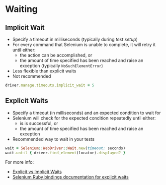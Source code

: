 # Waiting

## Implicit Wait

+ Specify a timeout in milliseconds (typically during _test setup_)
+ For every command that Selenium is unable to complete, it will retry it until either:
  + the action can be accomplished, or
  + the amount of time specified has been reached and raise an exception (typically `NoSuchElementError`)
+ Less flexible than explicit waits
+ Not recommended

```ruby
driver.manage.timeouts.implicit_wait = 5
```

## Explicit Waits

+ Specify a timeout (in milliseconds) and an expected condition to wait for
+ Selenium will check for the expected condition repeatedly until either:
  + is is successful, or
  + the amount of time specified has been reached and raise an exception
+ Recommended way to wait in your tests

```ruby
wait = Selenium::WebDriver::Wait.new(timeout: seconds)
wait.until { driver.find_element(locator).displayed? }
```

For more info:

+ [Explicit vs Implicit Waits](http://elementalselenium.com/tips/47-waiting)
+ [Selenium Ruby bindings documentation for explicit waits](https://seleniumhq.github.io/selenium/docs/api/rb/Selenium/WebDriver/Wait.html)


